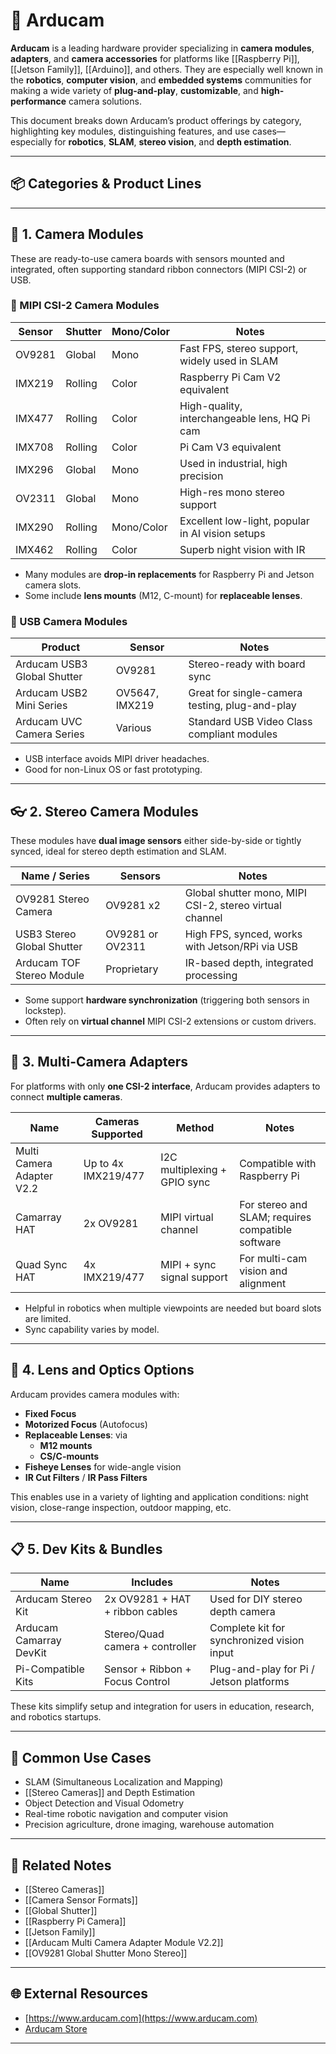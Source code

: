 # 🔧 Arducam

**Arducam** is a leading hardware provider specializing in **camera modules**, **adapters**, and **camera accessories** for platforms like [[Raspberry Pi]], [[Jetson Family]], [[Arduino]], and others. They are especially well known in the **robotics**, **computer vision**, and **embedded systems** communities for making a wide variety of **plug-and-play**, **customizable**, and **high-performance** camera solutions.

This document breaks down Arducam’s product offerings by category, highlighting key modules, distinguishing features, and use cases—especially for **robotics**, **SLAM**, **stereo vision**, and **depth estimation**.

---

## 📦 Categories & Product Lines

---

## 🧠 1. Camera Modules

These are ready-to-use camera boards with sensors mounted and integrated, often supporting standard ribbon connectors (MIPI CSI-2) or USB.

### 🎥 MIPI CSI-2 Camera Modules

| Sensor     | Shutter | Mono/Color | Notes                                              |
|------------|---------|------------|----------------------------------------------------|
| OV9281     | Global  | Mono       | Fast FPS, stereo support, widely used in SLAM      |
| IMX219     | Rolling | Color      | Raspberry Pi Cam V2 equivalent                     |
| IMX477     | Rolling | Color      | High-quality, interchangeable lens, HQ Pi cam      |
| IMX708     | Rolling | Color      | Pi Cam V3 equivalent                               |
| IMX296     | Global  | Mono       | Used in industrial, high precision                 |
| OV2311     | Global  | Mono       | High-res mono stereo support                       |
| IMX290     | Rolling | Mono/Color | Excellent low-light, popular in AI vision setups   |
| IMX462     | Rolling | Color      | Superb night vision with IR                        |

- Many modules are **drop-in replacements** for Raspberry Pi and Jetson camera slots.
- Some include **lens mounts** (M12, C-mount) for **replaceable lenses**.

### 🔌 USB Camera Modules

| Product                     | Sensor     | Notes                                              |
|-----------------------------|------------|----------------------------------------------------|
| Arducam USB3 Global Shutter| OV9281     | Stereo-ready with board sync                       |
| Arducam USB2 Mini Series   | OV5647, IMX219 | Great for single-camera testing, plug-and-play |
| Arducam UVC Camera Series  | Various    | Standard USB Video Class compliant modules         |

- USB interface avoids MIPI driver headaches.
- Good for non-Linux OS or fast prototyping.

---

## 👓 2. Stereo Camera Modules

These modules have **dual image sensors** either side-by-side or tightly synced, ideal for stereo depth estimation and SLAM.

| Name / Series               | Sensors        | Notes                                                   |
|-----------------------------|----------------|----------------------------------------------------------|
| OV9281 Stereo Camera        | OV9281 x2      | Global shutter mono, MIPI CSI-2, stereo virtual channel |
| USB3 Stereo Global Shutter | OV9281 or OV2311 | High FPS, synced, works with Jetson/RPi via USB        |
| Arducam TOF Stereo Module   | Proprietary    | IR-based depth, integrated processing                   |

- Some support **hardware synchronization** (triggering both sensors in lockstep).
- Often rely on **virtual channel** MIPI CSI-2 extensions or custom drivers.

---

## 🔁 3. Multi-Camera Adapters

For platforms with only **one CSI-2 interface**, Arducam provides adapters to connect **multiple cameras**.

| Name                      | Cameras Supported | Method                      | Notes                                                |
|---------------------------|-------------------|-----------------------------|------------------------------------------------------|
| Multi Camera Adapter V2.2 | Up to 4x IMX219/477 | I2C multiplexing + GPIO sync| Compatible with Raspberry Pi                         |
| Camarray HAT              | 2x OV9281          | MIPI virtual channel        | For stereo and SLAM; requires compatible software    |
| Quad Sync HAT             | 4x IMX219/477      | MIPI + sync signal support  | For multi-cam vision and alignment                   |

- Helpful in robotics when multiple viewpoints are needed but board slots are limited.
- Sync capability varies by model.

---

## 🔬 4. Lens and Optics Options

Arducam provides camera modules with:

- **Fixed Focus**
- **Motorized Focus** (Autofocus)
- **Replaceable Lenses**: via
  - **M12 mounts**
  - **CS/C-mounts**
- **Fisheye Lenses** for wide-angle vision
- **IR Cut Filters** / **IR Pass Filters**

This enables use in a variety of lighting and application conditions: night vision, close-range inspection, outdoor mapping, etc.

---

## 📋 5. Dev Kits & Bundles

| Name                    | Includes                         | Notes                                       |
|-------------------------|----------------------------------|---------------------------------------------|
| Arducam Stereo Kit      | 2x OV9281 + HAT + ribbon cables  | Used for DIY stereo depth camera            |
| Arducam Camarray DevKit | Stereo/Quad camera + controller  | Complete kit for synchronized vision input  |
| Pi-Compatible Kits      | Sensor + Ribbon + Focus Control  | Plug-and-play for Pi / Jetson platforms     |

These kits simplify setup and integration for users in education, research, and robotics startups.

---

## 🧠 Common Use Cases

- SLAM (Simultaneous Localization and Mapping)
- [[Stereo Cameras]] and Depth Estimation
- Object Detection and Visual Odometry
- Real-time robotic navigation and computer vision
- Precision agriculture, drone imaging, warehouse automation

---

## 📎 Related Notes

- [[Stereo Cameras]]
- [[Camera Sensor Formats]]
- [[Global Shutter]]
- [[Raspberry Pi Camera]]
- [[Jetson Family]]
- [[Arducam Multi Camera Adapter Module V2.2]]
- [[OV9281 Global Shutter Mono Stereo]]

---

## 🌐 External Resources

- [https://www.arducam.com](https://www.arducam.com)
- [Arducam Store](https://www.arducam.com/product-category/)

---
